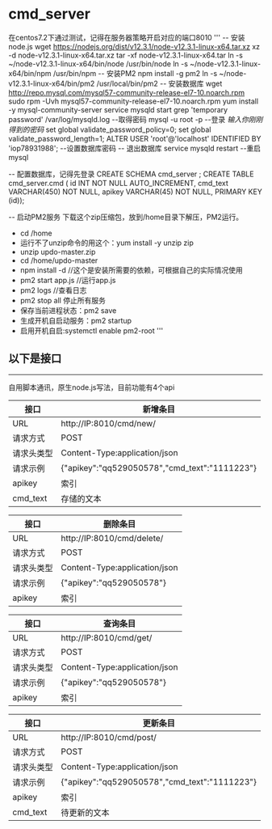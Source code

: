 # cmd_server
在centos7.2下通过测试，记得在服务器策略开启对应的端口8010
'''
-- 安装node.js
wget https://nodejs.org/dist/v12.3.1/node-v12.3.1-linux-x64.tar.xz
xz -d node-v12.3.1-linux-x64.tar.xz
tar -xf node-v12.3.1-linux-x64.tar
ln -s ~/node-v12.3.1-linux-x64/bin/node /usr/bin/node
ln -s ~/node-v12.3.1-linux-x64/bin/npm /usr/bin/npm
-- 安装PM2
npm install -g pm2 
ln -s ~/node-v12.3.1-linux-x64/bin/pm2 /usr/local/bin/pm2
-- 安装数据库
wget http://repo.mysql.com/mysql57-community-release-el7-10.noarch.rpm
sudo rpm -Uvh mysql57-community-release-el7-10.noarch.rpm
yum install -y mysql-community-server
service mysqld start
grep 'temporary password' /var/log/mysqld.log  --取得密码
mysql -u root -p  --登录
*输入你刚刚得到的密码*
set global validate_password_policy=0;
set global validate_password_length=1;
ALTER USER 'root'@'localhost' IDENTIFIED BY 'iop78931988';  --设置数据库密码
-- 退出数据库
service mysqld restart --重启mysql

-- 配置数据库，记得先登录
CREATE SCHEMA cmd_server ;
CREATE TABLE cmd_server.cmd ( id INT NOT NULL AUTO_INCREMENT, cmd_text VARCHAR(450) NOT NULL, apikey VARCHAR(45) NOT NULL, PRIMARY KEY (id)); 

-- 启动PM2服务
下载这个zip压缩包，放到/home目录下解压，PM2运行。
- cd /home
- 运行不了unzip命令的用这个：yum install -y unzip zip
- unzip updo-master.zip
- cd /home/updo-master
- npm install -d //这个是安装所需要的依赖，可根据自己的实际情况使用
- pm2 start app.js //运行app.js
- pm2 logs //查看日志
- pm2 stop all 停止所有服务
- 保存当前进程状态：pm2 save
- 生成开机自启动服务：pm2 startup
- 启用开机自启:systemctl enable pm2-root
'''



## 以下是接口
-----
自用脚本通讯，原生node.js写法，目前功能有4个api

接口 | 新增条目
---|---
URL | http://IP:8010/cmd/new/
请求方式 | POST
请求头类型 | Content-Type:application/json
请求示例 | {"apikey":"qq529050578","cmd_text":"1111223"}
apikey | 索引
cmd_text | 存储的文本

接口 | 删除条目
---|---
URL | http://IP:8010/cmd/delete/
请求方式 | POST
请求头类型 | Content-Type:application/json
请求示例 | {"apikey":"qq529050578"}
apikey | 索引

接口 | 查询条目
---|---
URL | http://IP:8010/cmd/get/
请求方式 | POST
请求头类型 | Content-Type:application/json
请求示例 | {"apikey":"qq529050578"}
apikey | 索引

接口 | 更新条目
---|---
URL | http://IP:8010/cmd/post/
请求方式 | POST
请求头类型 | Content-Type:application/json
请求示例 |  {"apikey":"qq529050578","cmd_text":"1111223"}
apikey | 索引
cmd_text | 待更新的文本
